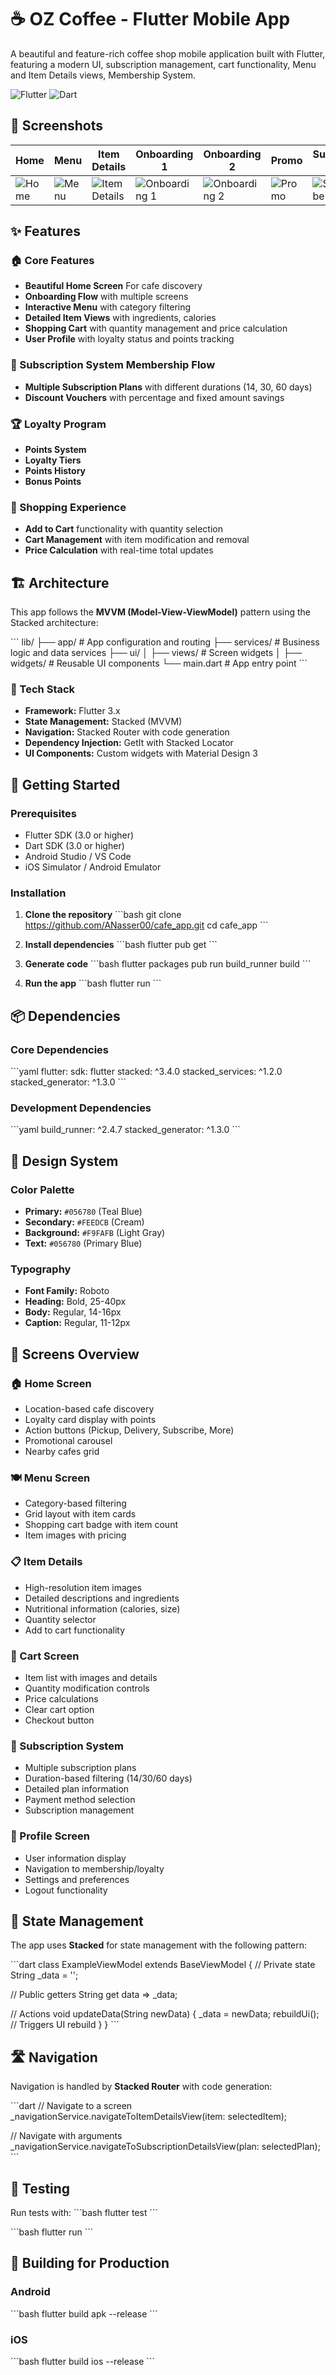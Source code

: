 # ☕ OZ Coffee - Flutter Mobile App

A beautiful and feature-rich coffee shop mobile application built with Flutter, featuring a modern UI, subscription management, cart functionality, Menu and Item Details views, Membership System.

![Flutter](https://img.shields.io/badge/Flutter-02569B?style=for-the-badge&logo=flutter&logoColor=white)
![Dart](https://img.shields.io/badge/Dart-0175C2?style=for-the-badge&logo=dart&logoColor=white)

## 📱 Screenshots

| Home | Menu | Item Details | Onboarding 1 | Onboarding 2 | Promo | Subscribe View | Subscription Details | Subscription Payment |
|-------------|------|--------------|--------------|--------------|--------------|----------------|----------------------|----------------------|
| ![Home](https://github.com/ANasser00/cafe_app/blob/main/assets/screenshots/home_page.png) | ![Menu](https://github.com/ANasser00/cafe_app/blob/main/assets/screenshots/menu_page_1.png) | ![Item Details](https://github.com/ANasser00/cafe_app/blob/main/assets/screenshots/item_details_page.png) | ![Onboarding 1](https://github.com/ANasser00/cafe_app/blob/main/assets/screenshots/onboarding_1.png) | ![Onboarding 2](https://github.com/ANasser00/cafe_app/blob/main/assets/screenshots/onboarding_2.png) | ![Promo](https://github.com/ANasser00/cafe_app/blob/main/assets/screenshots/promo_page.png) | ![Subscribe View](https://github.com/ANasser00/cafe_app/blob/main/assets/screenshots/subscribe_view.png) | ![Subscription Details](https://github.com/ANasser00/cafe_app/blob/main/assets/screenshots/subscribe_detail_view.png) | ![Subscription Payment](https://github.com/ANasser00/cafe_app/blob/main/assets/screenshots/subscription_payment.png) |
## ✨ Features

### 🏠 Core Features
- **Beautiful Home Screen** For cafe discovery
- **Onboarding Flow** with multiple screens
- **Interactive Menu** with category filtering
- **Detailed Item Views** with ingredients, calories
- **Shopping Cart** with quantity management and price calculation
- **User Profile** with loyalty status and points tracking

### 🎫 Subscription System Membership Flow
- **Multiple Subscription Plans** with different durations (14, 30, 60 days)
- **Discount Vouchers** with percentage and fixed amount savings

### 🏆 Loyalty Program
- **Points System** 
- **Loyalty Tiers** 
- **Points History** 
- **Bonus Points** 

### 🛒 Shopping Experience
- **Add to Cart** functionality with quantity selection
- **Cart Management** with item modification and removal
- **Price Calculation** with real-time total updates

## 🏗️ Architecture

This app follows the **MVVM (Model-View-ViewModel)** pattern using the Stacked architecture:

\`\`\`
lib/
├── app/                    # App configuration and routing
├── services/              # Business logic and data services
├── ui/
│   ├── views/            # Screen widgets
│   ├── widgets/          # Reusable UI components
└── main.dart             # App entry point
\`\`\`

### 🔧 Tech Stack

- **Framework:** Flutter 3.x
- **State Management:** Stacked (MVVM)
- **Navigation:** Stacked Router with code generation
- **Dependency Injection:** GetIt with Stacked Locator
- **UI Components:** Custom widgets with Material Design 3

## 🚀 Getting Started

### Prerequisites

- Flutter SDK (3.0 or higher)
- Dart SDK (3.0 or higher)
- Android Studio / VS Code
- iOS Simulator / Android Emulator

### Installation

1. **Clone the repository**
   \`\`\`bash
   git clone https://github.com/ANasser00/cafe_app.git
   cd cafe_app
   \`\`\`

2. **Install dependencies**
   \`\`\`bash
   flutter pub get
   \`\`\`

3. **Generate code**
   \`\`\`bash
   flutter packages pub run build_runner build
   \`\`\`

4. **Run the app**
   \`\`\`bash
   flutter run
   \`\`\`

## 📦 Dependencies

### Core Dependencies
\`\`\`yaml
flutter:
  sdk: flutter
stacked: ^3.4.0
stacked_services: ^1.2.0
stacked_generator: ^1.3.0
\`\`\`

### Development Dependencies
\`\`\`yaml
build_runner: ^2.4.7
stacked_generator: ^1.3.0
\`\`\`

## 🎨 Design System

### Color Palette
- **Primary:** `#056780` (Teal Blue)
- **Secondary:** `#FEEDCB` (Cream)
- **Background:** `#F9FAFB` (Light Gray)
- **Text:** `#056780` (Primary Blue)

### Typography
- **Font Family:** Roboto
- **Heading:** Bold, 25-40px
- **Body:** Regular, 14-16px
- **Caption:** Regular, 11-12px

## 📱 Screens Overview

### 🏠 Home Screen
- Location-based cafe discovery
- Loyalty card display with points
- Action buttons (Pickup, Delivery, Subscribe, More)
- Promotional carousel
- Nearby cafes grid

### 🍽️ Menu Screen
- Category-based filtering
- Grid layout with item cards
- Shopping cart badge with item count
- Item images with pricing

### 📋 Item Details
- High-resolution item images
- Detailed descriptions and ingredients
- Nutritional information (calories, size)
- Quantity selector
- Add to cart functionality

### 🛒 Cart Screen
- Item list with images and details
- Quantity modification controls
- Price calculations
- Clear cart option
- Checkout button

### 🎫 Subscription System
- Multiple subscription plans
- Duration-based filtering (14/30/60 days)
- Detailed plan information
- Payment method selection
- Subscription management

### 👤 Profile Screen
- User information display
- Navigation to membership/loyalty
- Settings and preferences
- Logout functionality

## 🔄 State Management

The app uses **Stacked** for state management with the following pattern:

\`\`\`dart
class ExampleViewModel extends BaseViewModel {
  // Private state
  String _data = '';
  
  // Public getters
  String get data => _data;
  
  // Actions
  void updateData(String newData) {
    _data = newData;
    rebuildUi(); // Triggers UI rebuild
  }
}
\`\`\`

## 🛣️ Navigation

Navigation is handled by **Stacked Router** with code generation:

\`\`\`dart
// Navigate to a screen
_navigationService.navigateToItemDetailsView(item: selectedItem);

// Navigate with arguments
_navigationService.navigateToSubscriptionDetailsView(plan: selectedPlan);
\`\`\`

## 🧪 Testing

Run tests with:
\`\`\`bash
flutter test
\`\`\`

\`\`\`bash
flutter run
\`\`\`

## 🚀 Building for Production

### Android
\`\`\`bash
flutter build apk --release
\`\`\`

### iOS
\`\`\`bash
flutter build ios --release
\`\`\`







